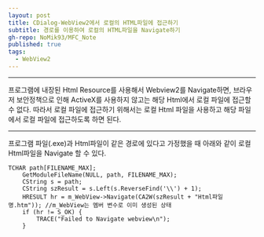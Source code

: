 ```yaml
---
layout: post
title: CDialog-WebView2에서 로컬의 HTML파일에 접근하기
subtitle: 경로를 이용하여 로컬의 HTML파일을 Navigate하기
gh-repo: NoMik93/MFC_Note
published: true
tags:
  - WebView2
---
```


***

프로그램에 내장된 Html Resource를 사용해서 Webview2를 Navigate하면, 브라우저 보안정책으로 인해 ActiveX를 사용하지 않고는 해당 Html에서 로컬 파일에 접근할 수 없다.
따라서 로컬 파일에 접근하기 위해서는 로컬 Html 파일을 사용하고 해당 파일에서 로컬 파일에 접근하도록 하면 된다.

***
프로그램 파일(.exe)과 Html파일이 같은 경로에 있다고 가정했을 때 아래와 같이 로컬 Html파일을 Navigate 할 수 있다.

    TCHAR path[FILENAME_MAX];
		GetModuleFileName(NULL, path, FILENAME_MAX);
		CString s = path;
		CString szResult = s.Left(s.ReverseFind('\\') + 1);
		HRESULT hr = m_WebView->Navigate(CA2W(szResult + "Html파일명.htm")); //m_WebView는 멤버 변수로 이미 생성된 상태
		if (hr != S_OK) {
			TRACE("Failed to Navigate webview\n");
		}
